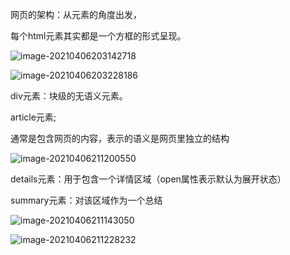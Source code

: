 网页的架构：从元素的角度出发，

每个html元素其实都是一个方框的形式呈现。

![image-20210406203142718](C:\Users\PAN\AppData\Roaming\Typora\typora-user-images\image-20210406203142718.png)

![image-20210406203228186](C:\Users\PAN\AppData\Roaming\Typora\typora-user-images\image-20210406203228186.png)

div元素：块级的无语义元素。

article元素;

通常是包含网页的内容，表示的语义是网页里独立的结构

![image-20210406211200550](C:\Users\PAN\AppData\Roaming\Typora\typora-user-images\image-20210406211200550.png)

details元素：用于包含一个详情区域（open属性表示默认为展开状态）

summary元素：对该区域作为一个总结

![image-20210406211143050](C:\Users\PAN\AppData\Roaming\Typora\typora-user-images\image-20210406211143050.png)

![image-20210406211228232](C:\Users\PAN\AppData\Roaming\Typora\typora-user-images\image-20210406211228232.png)